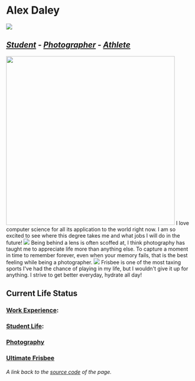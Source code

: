 # Alex Daley

<img class = "pfp-pic" src = "https://user-images.githubusercontent.com/89869602/134608273-06e91601-544b-4551-b8a4-b240dc9395e0.jpeg">

## *[Student](./University_of_Delaware) - [Photographer](./Photography) - [Athlete](./Frisbee)*

<img width="456" class = "cisc-pic"  src="https://user-images.githubusercontent.com/89869602/134624412-00034fda-2efd-4c0c-bce5-da003bf1cfc6.png"> 
I love computer science for all its application to the world right now. I am so excited to see where this degree takes me and what jobs I will do in the future!

<img class = "photography-pic" src="https://user-images.githubusercontent.com/89869602/134624636-7bbe10b4-b3a1-4211-9303-64ea91568bf9.jpeg">
Being behind a lens is often scoffed at, I think photography has taught me to appreciate life more than anything else. To capture a moment in time to remember forever, even when your memory fails, that is the best feeling while being a photographer.
<img class = "frisbee-pic" src = "https://user-images.githubusercontent.com/89869602/134625204-4363b326-e1c9-47eb-be3c-702054dd1a2a.jpeg">
Frisbee is one of the most taxing sports I've had the chance of playing in my life, but I wouldn't give it up for anything. I strive to get better everyday, hydrate all day!


<h2 id = "life-title"> Current Life Status </h2>

### [Work Experience](./Work.html): <!-- Insert Short Details about Work-->

### [Student Life](./School.html): <!-- Insert Short Details about school-->

### [Photography](./Photography.html) <!-- Insert short blurb about photography-->

### [Ultimate Frisbee](./Frisbee.html) <!-- Insert Short Details about frisbee-->

<!-- Enter in contact images(gmail,github home, linkedin, facebook, ect.) below or top right in a nav bar -->

###### A link back to the [source code](https://github.com/ad-creations/ad-creations.github.io) of the page.












